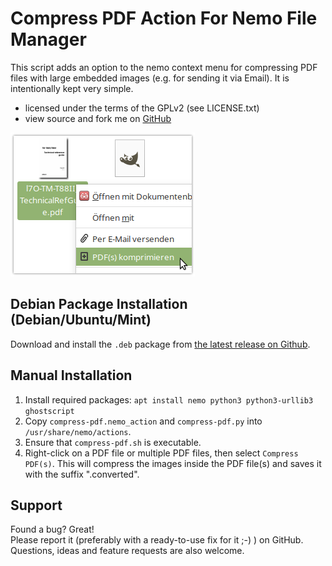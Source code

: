 # Compress PDF Action For Nemo File Manager
This script adds an option to the nemo context menu for compressing PDF files with large embedded images (e.g. for sending it via Email). It is intentionally kept very simple.
* licensed under the terms of the GPLv2 (see LICENSE.txt)
* view source and fork me on [GitHub](https://github.com/schorschii/nemo-extensions)

![alt text](screenshot.png)

## Debian Package Installation (Debian/Ubuntu/Mint)
Download and install the `.deb` package from [the latest release on Github](https://github.com/schorschii/nemo-extensions/releases).

## Manual Installation
1. Install required packages: `apt install nemo python3 python3-urllib3 ghostscript`
2. Copy `compress-pdf.nemo_action` and `compress-pdf.py` into `/usr/share/nemo/actions`.
3. Ensure that `compress-pdf.sh` is executable.
4. Right-click on a PDF file or multiple PDF files, then select `Compress PDF(s)`. This will compress the images inside the PDF file(s) and saves it with the suffix ".converted".

## Support
Found a bug? Great!  
Please report it (preferably with a ready-to-use fix for it ;-) ) on GitHub.
Questions, ideas and feature requests are also welcome.

